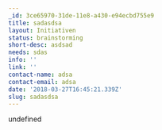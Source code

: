 ```yaml
---
_id: 3ce65970-31de-11e8-a430-e94ecbd755e9
title: sadasdsa
layout: Initiativen
status: brainstorming
short-desc: asdsad
needs: sdas
info: ''
link: ''
contact-name: adsa
contact-email: adsa
date: '2018-03-27T16:45:21.339Z'
slug: sadasdsa
---
```

undefined
